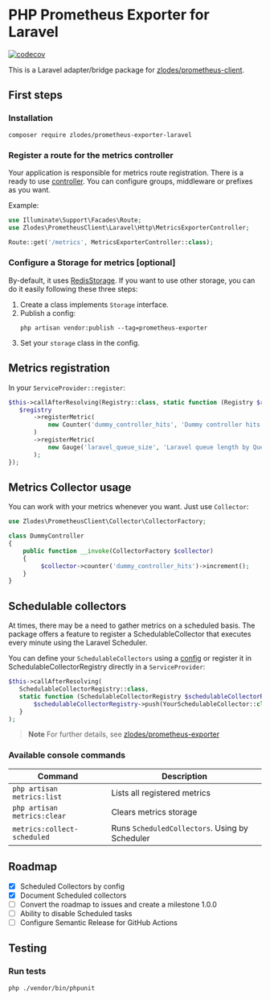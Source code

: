 # PHP Prometheus Exporter for Laravel

[![codecov](https://codecov.io/gh/zlodes/php-prometheus-client-laravel/branch/master/graph/badge.svg?token=JYPUW0UYT5)](https://codecov.io/gh/zlodes/php-prometheus-client-laravel)

This is a Laravel adapter/bridge package for [zlodes/prometheus-client](https://github.com/zlodes/php-prometheus-client).

## First steps

### Installation 

```shell
composer require zlodes/prometheus-exporter-laravel
```

### Register a route for the metrics controller

Your application is responsible for metrics route registration. There is a ready to use [controller](src/Http/MetricsExporterController.php). You can configure groups, middleware or prefixes as you want.

Example:

```php
use Illuminate\Support\Facades\Route;
use Zlodes\PrometheusClient\Laravel\Http\MetricsExporterController;

Route::get('/metrics', MetricsExporterController::class);
```

### Configure a Storage for metrics [optional]

By-default, it uses [RedisStorage](src/Storage/RedisStorage.php). If you want to use other storage, you can do it easily following these three steps:

1. Create a class implements `Storage` interface.
2. Publish a config:
   ```shell
   php artisan vendor:publish --tag=prometheus-exporter
   ```
3. Set your `storage` class in the config.


## Metrics registration

In your `ServiceProvider::register`:
```php
$this->callAfterResolving(Registry::class, static function (Registry $registry): void {
   $registry
       ->registerMetric(
           new Counter('dummy_controller_hits', 'Dummy controller hits count')
       )
       ->registerMetric(
           new Gauge('laravel_queue_size', 'Laravel queue length by Queue')
       );
});
```

## Metrics Collector usage

You can work with your metrics whenever you want. Just use `Collector`: 

```php
use Zlodes\PrometheusClient\Collector\CollectorFactory;

class DummyController
{
    public function __invoke(CollectorFactory $collector)
    {
         $collector->counter('dummy_controller_hits')->increment();
    }
}
```

## Schedulable collectors

At times, there may be a need to gather metrics on a scheduled basis. The package offers a feature to register a SchedulableCollector that executes every minute using the Laravel Scheduler.

You can define your `SchedulableCollectors` using a [config](config/prometheus-exporter.php) or register it in SchedulableCollectorRegistry directly in a `ServiceProvider`:

```php
$this->callAfterResolving(
   SchedulableCollectorRegistry::class,
   static function (SchedulableCollectorRegistry $schedulableCollectorRegistry): void {
       $schedulableCollectorRegistry->push(YourSchedulableCollector::class);
   }
);
```

> **Note**
> For further details, see [zlodes/prometheus-exporter](https://github.com/zlodes/php-prometheus-exporter)

### Available console commands

| Command                     | Description                                    |
|-----------------------------|------------------------------------------------|
| `php artisan metrics:list`  | Lists all registered metrics                   |
| `php artisan metrics:clear` | Clears metrics storage                         |
| `metrics:collect-scheduled` | Runs `ScheduledCollectors`. Using by Scheduler |


## Roadmap

- [x] Scheduled Collectors by config
- [x] Document Scheduled collectors
- [ ] Convert the roadmap to issues and create a milestone 1.0.0
- [ ] Ability to disable Scheduled tasks
- [ ] Configure Semantic Release for GitHub Actions

## Testing

### Run tests

```shell
php ./vendor/bin/phpunit
```

